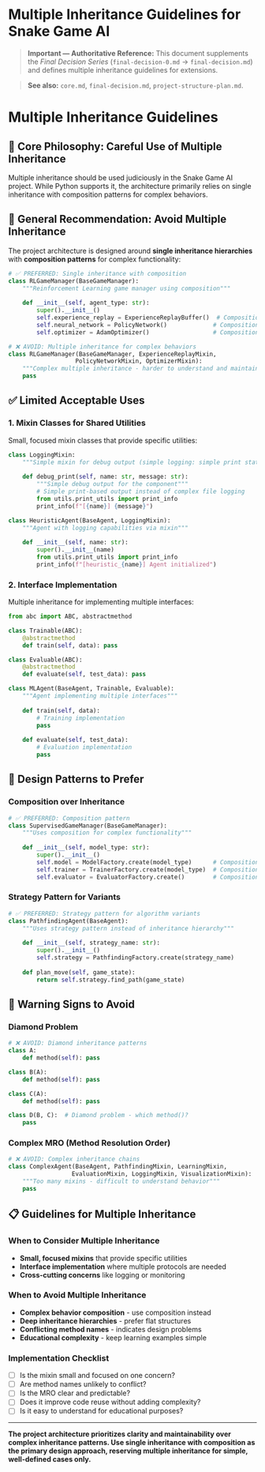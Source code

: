 # Multiple Inheritance Guidelines for Snake Game AI

> **Important — Authoritative Reference:** This document supplements the _Final Decision Series_ (`final-decision-0.md` → `final-decision.md`) and defines multiple inheritance guidelines for extensions.

> **See also:** `core.md`, `final-decision.md`, `project-structure-plan.md`.

# Multiple Inheritance Guidelines

## 🎯 **Core Philosophy: Careful Use of Multiple Inheritance**

Multiple inheritance should be used judiciously in the Snake Game AI project. While Python supports it, the architecture primarily relies on single inheritance with composition patterns for complex behaviors.

## 🚫 **General Recommendation: Avoid Multiple Inheritance**

The project architecture is designed around **single inheritance hierarchies** with **composition patterns** for complex functionality:

```python
# ✅ PREFERRED: Single inheritance with composition
class RLGameManager(BaseGameManager):
    """Reinforcement Learning game manager using composition"""
    
    def __init__(self, agent_type: str):
        super().__init__()
        self.experience_replay = ExperienceReplayBuffer()  # Composition
        self.neural_network = PolicyNetwork()             # Composition
        self.optimizer = AdamOptimizer()                  # Composition

# ❌ AVOID: Multiple inheritance for complex behaviors
class RLGameManager(BaseGameManager, ExperienceReplayMixin, 
                   PolicyNetworkMixin, OptimizerMixin):
    """Complex multiple inheritance - harder to understand and maintain"""
    pass
```

## ✅ **Limited Acceptable Uses**

### **1. Mixin Classes for Shared Utilities**
Small, focused mixin classes that provide specific utilities:

```python
class LoggingMixin:
    """Simple mixin for debug output (simple logging: simple print statements)"""
    
    def debug_print(self, name: str, message: str):
        """Simple debug output for the component"""
        # Simple print-based output instead of complex file logging
        from utils.print_utils import print_info
        print_info(f"[{name}] {message}")

class HeuristicAgent(BaseAgent, LoggingMixin):
    """Agent with logging capabilities via mixin"""
    
    def __init__(self, name: str):
        super().__init__(name)
        from utils.print_utils import print_info
        print_info(f"[heuristic_{name}] Agent initialized")
```

### **2. Interface Implementation**
Multiple inheritance for implementing multiple interfaces:

```python
from abc import ABC, abstractmethod

class Trainable(ABC):
    @abstractmethod
    def train(self, data): pass

class Evaluable(ABC):
    @abstractmethod
    def evaluate(self, test_data): pass

class MLAgent(BaseAgent, Trainable, Evaluable):
    """Agent implementing multiple interfaces"""
    
    def train(self, data):
        # Training implementation
        pass
    
    def evaluate(self, test_data):
        # Evaluation implementation
        pass
```

## 🔧 **Design Patterns to Prefer**

### **Composition over Inheritance**
```python
# ✅ PREFERRED: Composition pattern
class SupervisedGameManager(BaseGameManager):
    """Uses composition for complex functionality"""
    
    def __init__(self, model_type: str):
        super().__init__()
        self.model = ModelFactory.create(model_type)      # Composition
        self.trainer = TrainerFactory.create(model_type)  # Composition
        self.evaluator = EvaluatorFactory.create()        # Composition
```

### **Strategy Pattern for Variants**
```python
# ✅ PREFERRED: Strategy pattern for algorithm variants
class PathfindingAgent(BaseAgent):
    """Uses strategy pattern instead of inheritance hierarchy"""
    
    def __init__(self, strategy_name: str):
        super().__init__()
        self.strategy = PathfindingFactory.create(strategy_name)
    
    def plan_move(self, game_state):
        return self.strategy.find_path(game_state)
```

## 🚨 **Warning Signs to Avoid**

### **Diamond Problem**
```python
# ❌ AVOID: Diamond inheritance patterns
class A:
    def method(self): pass

class B(A):
    def method(self): pass

class C(A):
    def method(self): pass

class D(B, C):  # Diamond problem - which method()?
    pass
```

### **Complex MRO (Method Resolution Order)**
```python
# ❌ AVOID: Complex inheritance chains
class ComplexAgent(BaseAgent, PathfindingMixin, LearningMixin, 
                  EvaluationMixin, LoggingMixin, VisualizationMixin):
    """Too many mixins - difficult to understand behavior"""
    pass
```

## 📋 **Guidelines for Multiple Inheritance**

### **When to Consider Multiple Inheritance**
- **Small, focused mixins** that provide specific utilities
- **Interface implementation** where multiple protocols are needed
- **Cross-cutting concerns** like logging or monitoring

### **When to Avoid Multiple Inheritance**
- **Complex behavior composition** - use composition instead
- **Deep inheritance hierarchies** - prefer flat structures
- **Conflicting method names** - indicates design problems
- **Educational complexity** - keep learning examples simple

### **Implementation Checklist**
- [ ] Is the mixin small and focused on one concern?
- [ ] Are method names unlikely to conflict?
- [ ] Is the MRO clear and predictable?
- [ ] Does it improve code reuse without adding complexity?
- [ ] Is it easy to understand for educational purposes?

---

**The project architecture prioritizes clarity and maintainability over complex inheritance patterns. Use single inheritance with composition as the primary design approach, reserving multiple inheritance for simple, well-defined cases only.**